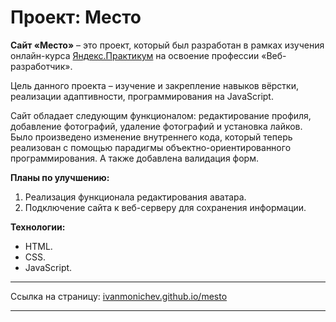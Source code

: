 # Проект: Место

**Сайт «Место»** – это проект, который был разработан в рамках изучения
онлайн-курса [Яндекс.Практикум](https://practicum.yandex.ru/) на освоение профессии «Веб-разработчик».

Цель данного проекта – изучение и закрепление навыков вёрстки, реализации адаптивности, программирования на JavaScript.

Сайт обладает следующим функционалом: редактирование профиля, добавление фотографий, удаление фотографий и установка
лайков. Было произведено изменение внутреннего кода, который теперь реализован с помощью парадигмы
объектно-ориентированного программирования. А также добавлена валидация форм.

**Планы по улучшению:**

1. Реализация функционала редактирования аватара.
2. Подключение сайта к веб-серверу для сохранения информации.

**Технологии:**

* HTML.
* CSS.
* JavaScript.

____
Ссылка на страницу: [ivanmonichev.github.io/mesto](https://ivanmonichev.github.io/mesto/)
____